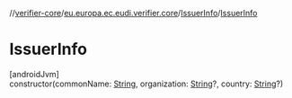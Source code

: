 //[verifier-core](../../../index.md)/[eu.europa.ec.eudi.verifier.core](../index.md)/[IssuerInfo](index.md)/[IssuerInfo](-issuer-info.md)

# IssuerInfo

[androidJvm]\
constructor(commonName: [String](https://kotlinlang.org/api/latest/jvm/stdlib/kotlin-stdlib/kotlin/-string/index.html), organization: [String](https://kotlinlang.org/api/latest/jvm/stdlib/kotlin-stdlib/kotlin/-string/index.html)?, country: [String](https://kotlinlang.org/api/latest/jvm/stdlib/kotlin-stdlib/kotlin/-string/index.html)?)

